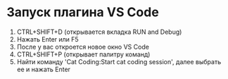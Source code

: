 # Запуск плагина VS Code

1) CTRL+SHIFT+D (открывается вкладка RUN and Debug)
2) Нажать Enter или F5
3) После у вас откроется новое окно VS Code
4) CTRL+SHIFT+P (открывает палитру команд)
5) Найти команду 'Cat Coding:Start cat coding session', далее выбрать ее и нажать Enter
